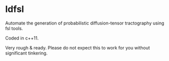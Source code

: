 ldfsl
=====

Automate the generation of probabilistic diffusion-tensor tractography using fsl tools.

Coded in c++11.

Very rough & ready. Please do not expect this to work for you without significant tinkering.
